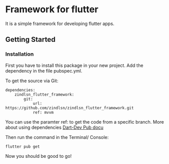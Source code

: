 # Framework for flutter
It is a simple framework for developing flutter apps.

## Getting Started

### Installation
First you have to install this package in your new project. Add the dependency in the file pubspec.yml.

To get the source via Git:

    dependencies:
        zindlsn_flutter_framework:
            git:
                url: https://github.com/zindlsn/zindlsn_flutter_framework.git
                ref: mvvm
You can use the paramter ref: <branch-name> to get the code from a specific branch.
More about using dependencies [Dart-Dev Pub docu]("https://dart.dev/tools/pub/dependencies")


Then run the command in the Terminal/ Console:
    
    flutter pub get
    
Now you should be good to go!